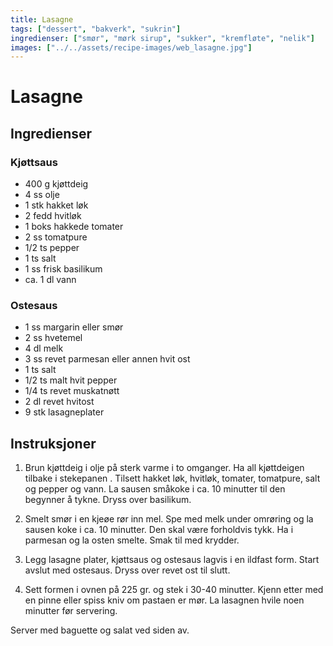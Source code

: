 ```yaml
---
title: Lasagne
tags: ["dessert", "bakverk", "sukrin"]
ingredienser: ["smør", "mørk sirup", "sukker", "kremfløte", "nelik"]
images: ["../../assets/recipe-images/web_lasagne.jpg"]
---
```


# Lasagne

## Ingredienser

### Kjøttsaus

- 400 g kjøttdeig
- 4 ss olje
- 1 stk hakket løk
- 2 fedd hvitløk
- 1 boks hakkede tomater
- 2 ss tomatpure
- 1/2 ts pepper
- 1 ts salt
- 1 ss frisk basilikum
- ca. 1 dl vann

### Ostesaus

- 1 ss margarin eller smør
- 2 ss hvetemel
- 4 dl melk
- 3 ss revet parmesan eller annen hvit ost
- 1 ts salt
- 1/2 ts malt hvit pepper
- 1/4 ts revet muskatnøtt
- 2 dl revet hvitost
- 9 stk lasagneplater

## Instruksjoner

1. Brun kjøttdeig i olje på sterk varme i to omganger. Ha all kjøttdeigen tilbake i stekepanen . Tilsett hakket løk, hvitløk, tomater, tomatpure, salt og pepper og vann. La sausen småkoke i ca. 10 minutter til den begynner å tykne. Dryss over basilikum.

2. Smelt smør i en kjeøe rør inn mel. Spe med melk under omrøring og la sausen koke i ca. 10 minutter. Den skal være forholdvis tykk. Ha i parmesan og la osten smelte. Smak til med krydder.

3. Legg lasagne plater, kjøttsaus og ostesaus lagvis i en ildfast form. Start avslut med ostesaus. Dryss over revet ost til slutt.

4. Sett formen i ovnen på 225 gr. og stek i 30-40 minutter. Kjenn etter med en pinne eller spiss kniv om pastaen er mør. La lasagnen hvile noen minutter før servering.

Server med baguette og salat ved siden av.
